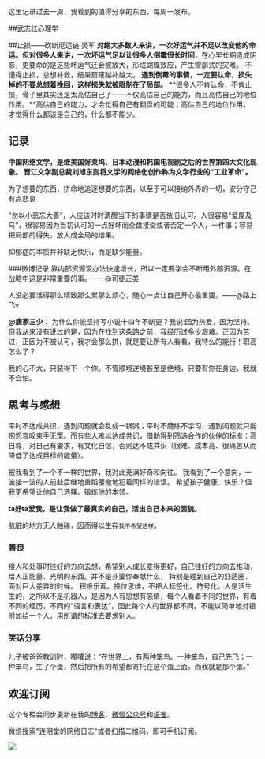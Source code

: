 这里记录过去一周，我看到的值得分享的东西，每周一发布。


##武志红心理学


##止损——砍断厄运链·吴军
**对绝大多数人来讲，一次好运气并不足以改变他的命运。但对很多人来讲，一次坏运气足以让很多人倒霉很长时间**，在心里长期造成阴影，更要命的是这些坏运气还会被放大，形成蝴蝶效应，产生雪崩式的灾难。
不懂得止损，总想补救，结果窟窿越补越大。
**遇到倒霉的事情，一定要认命，损失掉的不要总想着挽回，这样损失就被限制在了局部。**
**很多人不肯认命，不肯止损，骨子里其实还是太高估自己了——不仅高估自己的能力，而且高估自己的地位作用。**高估自己的能力，才会觉得自己有翻盘的可能；高估自己的地位作用，才觉得什么都该是自己的，什么都不能少。

## 记录
**中国网络文学，是继美国好莱坞、日本动漫和韩国电视剧之后的世界第四大文化现象。
晋江文学副总裁刘旭东则将文学的网络化创作称为文学行业的“工业革命”。**

为了想要的东西，拼命地追逐想要的东西，以至于可以接纳外界的一切，安分守己有点悲哀

“勿以小恶忘大善”，人应该时时清醒当下的事情是否依旧认可。人很容易“爱屋及乌”，很容易因为当初认可的一点好坏而全盘接受或者否定一个人，一件事；容易把局部的得失，放大成全局的结果。

抑郁症的本质并非缺乏快乐，而是缺少能量。

###微博记录
靠内部资源没办法快速增长，所以一定要学会不断用外部资源。在战略中这是非常重要的事。——@司徒正美

人没必要活得那么精致那么累那么烦心，随心一点让自己开心最重要。——@路上飞v

**@唐家三少：**
为什么你能坚持写小说十四年不断更？我说:因为热爱，因为坚持。但我从来没有说过的是，因为在找到这条路之前，我经历过多少艰难。正因为苦过，正因为不被认可，我才会那么拼，就是要让所有人看看，我特么的能行！职高怎么了？ ​​​​

我的心不大，只装得下一个你。不管顺境逆境甚至是绝境，只要有你在身边，我就不会怕。

## 思考与感想
平时不达成共识，遇到问题就会乱成一锅粥；平时不磨练不学习，遇到问题就只能抱怨哀叹束手无策。而有些人难以达成共识，借助得到筛选合作的伙伴的标准：高自尊，对自己有要求，有文化自信，否则达不成共识（很难、成本高、很痛苦从而降低了达成目标的能量）。

被我看到了一个不一样的世界，我对此充满好奇和向往。
我看到了一个意向，一波接一波的人前赴后继地重蹈覆撤地犯着同样的错误。
希望孩子健康、快乐？但我更希望让他自己选择、锻炼他的本领。

**ta好ta爱我，是让我做了最真实的自己，活出自己本来的面貌。**

肮脏的地方无人触碰，因而得以生存`我不希望这样`。

### 善良
接人和处事时往好的方向去想，希望别人成长变得更好，自己往好的方向去推动，给人正能量、光明的东西。并不是非要你奉献什么，
特别是碰到自己的舒适圈、面对巨大差异的时候。
积极乐观、换位思维，不把人标签化、符号化。人是活生生的，之所以不是机器人，是因为人有思想有感情，每个人看着不同的世界，有着不同的经历，不同的“语言和表达”，因此每个人的世界都不同。不能以简单地对错附加给一个人，用所谓的标准去要求别人。

### 笑话分享
儿子被爸爸教训时，嘟囔说：“在世界上，有两种笨鸟。一种笨鸟，自己先飞；一种笨鸟，生了个蛋，然后把所有的希望都寄托在这个蛋上面。而我就是那个蛋。”

## 欢迎订阅
这个专栏会同步更新在我的[博客](https://www.jianshu.com/u/c0e24a3457d6)、[微信公众号](http://weixin.sogou.com/weixin?type=1&query=%E8%BF%9E%E6%98%8E%E5%A0%82)和[语雀](https://yuque.com/lianmingtang/share)。

微信搜索"连明堂的网络日志"或者扫描二维码，即可手机订阅。

![](https://upload-images.jianshu.io/upload_images/3317226-a98f3c269391447d.png?imageMogr2/auto-orient/strip%7CimageView2/2/w/1240)
